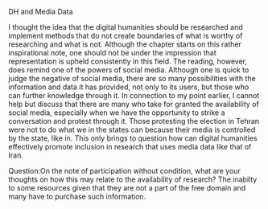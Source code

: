 DH and Media Data

I thought the idea that the digital humanities should be researched and implement methods that do not create boundaries of what is worthy of researching and what is not. Although the chapter starts on this rather inspirational note, one should not be under the impression that representation is upheld consistently in this field. The reading, however, does remind one of the powers of social media. Although one is quick to judge the negative of social media, there are so many possibilities with the information and data it has provided, not only to its users, but those who can further knowledge through it. In connection to my point earlier, I cannot help but discuss that there are many who take for granted the availability of social media, especially when we have the opportunity to strike a conversation and protest through it. Those protesting the election in Tehran were not to do what we in the states can because their media is controlled by the state, like in. This only brings to question how can digital humanities effectively promote inclusion in research that uses media data like that of Iran.

Question:On the note of participation without condition, what are your thoughts on how this may relate to the availability of research? The inabilty to some resources given that they are not a part of the free domain and many have to purchase such information.
